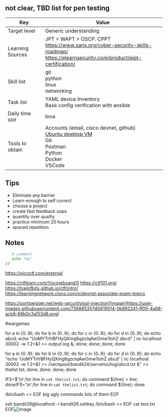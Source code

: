 ## not clear, TBD list for pen testing
Key | Value
---- | ----
Target level | Generic understanding
Learning Sources | JPT > WAPT > OSCP. CPPT <br /> https://www.sans.org/cyber-security-skills-roadmap/ <br />https://elearnsecurity.com/product/ejpt-certification/
Skill list | git <br /> python <br /> linux <br /> networking <br />
Task list | YAML device Inventory <br /> Base config verification with ansible <br />
Daily time slot | time
Tools to obtain | Accounts (email, cisco devnet, github) <br /> [Ubuntu desktop VM](https://github.com/pithei/py100/blob/master/6_cisco_devnet/001_ubuntu_prep.txt) <br /> Git <br /> Postman <br /> Python <br /> Docker <br /> VSCode <br />


## Tips
- Eliminate any barrier
- Learn enough to self correct
- choose a project
- create fast feedback oops
- quantity over quality
- practice minimum 20 hours
- spaced repetition

## Notes

```bash
   # comment
   echo "hi"
//
```

https://picoctf.com/external

https://ctflearn.com/1/scoreboard/0
https://ctf101.org/
https://trailofbits.github.io/ctf/intro/
https://learningnetwork.cisco.com/s/devnet-associate-exam-topics


https://portswigger.net/web-security/sql-injection![image](https://user-images.githubusercontent.com/73688531/140619014-0b892241-ff05-4a98-acb8-89b0c3a153d8.png)


#wargames

for a in {0..9}; do for b in {0..9}; do for c in {0..9}; do for d in {0..9}; do echo $a$b$c$d; echo "UoMYTrfrBFHyQXmg6gzctqAwOmw1IohZ $a$b$c$d" | nc localhost 30002 -w 1 2>&1 >> output.log &; done; done; done; done



for a in {0..9}; do for b in {0..9}; do for c in {0..9}; do for d in {0..9}; do echo "echo 'UoMYTrfrBFHyQXmg6gzctqAwOmw1IohZ $a$b$c$d' | nc localhost 30002 -w 1 2>&1 >> /var/spool/bandit24/servetoo/log/$a$b$c$d.txt &" >> thelist.txt; done; done; done; done




IFS=$'\n';for line in `cat thelist.txt`; do command ${line} > ${line}; done
IFS=$'\n';for line in `cat thelist.txt`; do command ${line}; done


/bin/bash << EOF
big ugly commands
lots of them
EOF


ssh bandit26@localhost -i bandit26.sshkey /bin/bash << EOF
cat text.txt
EOF![image](https://user-images.githubusercontent.com/73688531/140619018-301ba479-fb90-4b67-a3b4-f6bf96eca0da.png)

